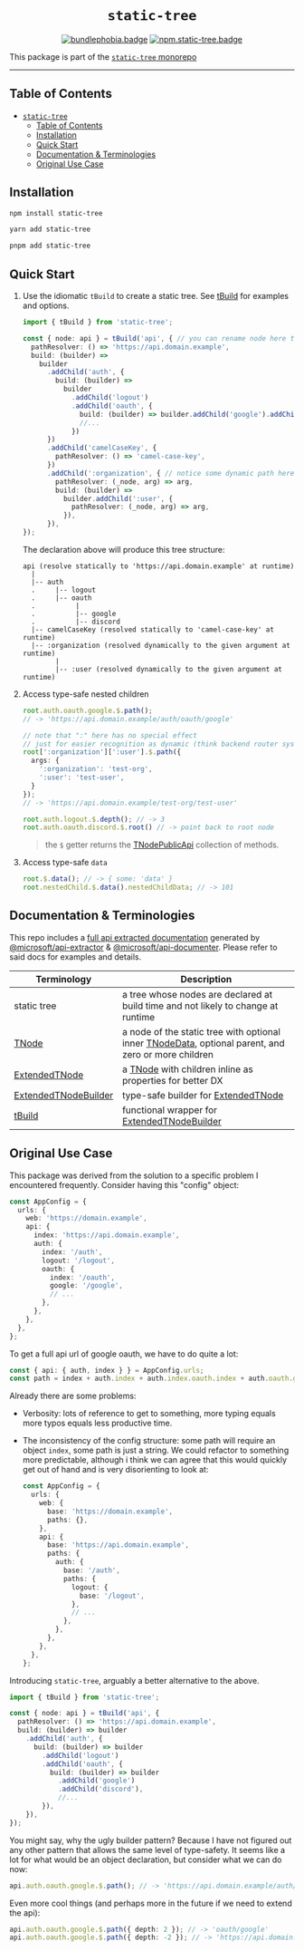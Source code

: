 <div align="center">

# `static-tree`

[![bundlephobia.badge]][bundlephobia] [![npm.static-tree.badge]][npm.static-tree]

</div>

This package is part of the [`static-tree` monorepo](https://github.com/vnphanquang/static-tree)

---

## Table of Contents

- [`static-tree`](#static-tree)
  - [Table of Contents](#table-of-contents)
  - [Installation](#installation)
  - [Quick Start](#quick-start)
  - [Documentation & Terminologies](#documentation--terminologies)
  - [Original Use Case](#original-use-case)

## Installation

```bash
npm install static-tree
```

```bash
yarn add static-tree
```

```bash
pnpm add static-tree
```

## Quick Start

1. Use the idiomatic `tBuild` to create a static tree. See [tBuild][api.tBuild] for examples and options.

    ```typescript
    import { tBuild } from 'static-tree';

    const { node: api } = tBuild('api', { // you can rename node here to whatever
      pathResolver: () => 'https://api.domain.example',
      build: (builder) =>
        builder
          .addChild('auth', {
            build: (builder) =>
              builder
                .addChild('logout')
                .addChild('oauth', {
                  build: (builder) => builder.addChild('google').addChild('discord'),
                  //...
                })
          })
          .addChild('camelCaseKey', {
            pathResolver: () => 'camel-case-key',
          })
          .addChild(':organization', { // notice some dynamic path here
            pathResolver: (_node, arg) => arg,
            build: (builder) =>
              builder.addChild(':user', {
                pathResolver: (_node, arg) => arg,
              }),
          }),
    });
    ```

    The declaration above will produce this tree structure:

    ```tree
    api (resolve statically to 'https://api.domain.example' at runtime)
      |
      |-- auth
      .     |-- logout
      .     |-- oauth
      .          |
      .          |-- google
      .          |-- discord
      |-- camelCaseKey (resolved statically to 'camel-case-key' at runtime)
      |-- :organization (resolved dynamically to the given argument at runtime)
            |
            |-- :user (resolved dynamically to the given argument at runtime)
    ```

2. Access type-safe nested children

    ```typescript
    root.auth.oauth.google.$.path();
    // -> 'https://api.domain.example/auth/oauth/google'

    // note that ":" here has no special effect
    // just for easier recognition as dynamic (think backend router system)
    root[':organization'][':user'].$.path({
      args: {
        ':organization': 'test-org',
        ':user': 'test-user',
      }
    });
    // -> 'https://api.domain.example/test-org/test-user'

    root.auth.logout.$.depth(); // -> 3
    root.auth.oauth.discord.$.root() // -> point back to root node
    ```

    > the `$` getter returns the [TNodePublicApi][api.TNodePublicApi] collection of methods.

3. Access type-safe `data`

    ```typescript
    root.$.data(); // -> { some: 'data' }
    root.nestedChild.$.data().nestedChildData; // -> 101
    ```

## Documentation & Terminologies

This repo includes a [full api extracted documentation][api] generated by [@microsoft/api-extractor] & [@microsoft/api-documenter]. Please refer to said docs for examples and details.

| Terminology | Description |
| --- | --- |
| static tree | a tree whose nodes are declared at build time and not likely to change at runtime |
| [TNode][api.TNode] | a node of the static tree with optional inner [TNodeData][api.TNodeData], optional parent, and zero or more children |
| [ExtendedTNode][api.ExtendedTNode] | a [TNode][api.TNode] with children inline as properties for better DX |
| [ExtendedTNodeBuilder][api.ExtendedTNodeBuilder] | type-safe builder for [ExtendedTNode][api.ExtendedTNode] |
| [tBuild][api.tbuild] | functional wrapper for [ExtendedTNodeBuilder][api.ExtendedTNodeBuilder] |

## Original Use Case

This package was derived from the solution to a specific problem I encountered frequently. Consider having this "config" object:

```typescript
const AppConfig = {
  urls: {
    web: 'https://domain.example',
    api: {
      index: 'https://api.domain.example',
      auth: {
        index: '/auth',
        logout: '/logout',
        oauth: {
          index: '/oauth',
          google: '/google',
          // ...
        },
      },
    },
  },
};
```

To get a full api url of google oauth, we have to do quite a lot:

```typescript
const { api: { auth, index } } = AppConfig.urls;
const path = index + auth.index + auth.index.oauth.index + auth.oauth.google;
```

Already there are some problems:

- Verbosity: lots of reference to get to something, more typing equals more typos equals less productive time.
- The inconsistency of the config structure: some path will require an object `index`, some path is just a string. We could refactor to something more predictable, although i think we can agree that this would quickly get out of hand and is very disorienting to look at:

    ```typescript
    const AppConfig = {
      urls: {
        web: {
          base: 'https://domain.example',
          paths: {},
        },
        api: {
          base: 'https://api.domain.example',
          paths: {
            auth: {
              base: '/auth',
              paths: {
                logout: {
                  base: '/logout',
                },
                // ...
              },
            },
          },
        },
      },
    };
    ```

Introducing `static-tree`, arguably a better alternative to the above.

```typescript
import { tBuild } from 'static-tree';

const { node: api } = tBuild('api', {
  pathResolver: () => 'https://api.domain.example',
  build: (builder) => builder
    .addChild('auth', {
      build: (builder) => builder
        .addChild('logout')
        .addChild('oauth', {
          build: (builder) => builder
            .addChild('google')
            .addChild('discord'),
            //...
        }),
    }),
});
```

You might say, why the ugly builder pattern? Because I have not figured out any other pattern that allows the same level of type-safety. It seems like a lot for what would be an object declaration, but consider what we can do now:

```typescript
api.auth.oauth.google.$.path(); // -> 'https://api.domain.example/auth/oauth/google'
```

Even more cool things (and perhaps more in the future if we need to extend the api):

```typescript
api.auth.oauth.google.$.path({ depth: 2 }); // -> 'oauth/google'
api.auth.oauth.google.$.path({ depth: -2 }); // -> 'https://api.domain.example/auth'
```

<!-- github specifics -->
[api]: ./api/docs/index.md
[api.tBuild]: ./api/docs/static-tree.tbuild.md
[api.TNode]: ./api/docs/static-tree.tnode.md
[api.TNodeData]: ./api/docs/static-tree.tnodedata.md
[api.ExtendedTNode]: ./api/docs/static-tree.extendedtnode.md
[api.ExtendedTNodeBuilder]: ./api/docs/static-tree.extendedtnodebuilder.md
[api.TNodePublicApi]: ./api/docs/static-tree.tnodepublicapi.md

[@microsoft/api-extractor]: https://www.npmjs.com/package/@microsoft/api-extractor
[@microsoft/api-documenter]: https://www.npmjs.com/package/@microsoft/api-documenter

<!-- package -->
[npm.static-tree.badge]: https://img.shields.io/npm/v/static-tree
[npm.static-tree]: https://www.npmjs.com/package/static-tree
[bundlephobia.badge]: https://img.shields.io/bundlephobia/minzip/static-tree?label=minzipped
[bundlephobia]: https://bundlephobia.com/package/static-tree
